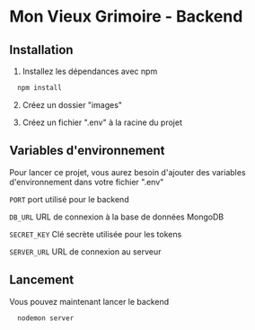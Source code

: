 # Mon Vieux Grimoire - Backend
## Installation

1) Installez les dépendances avec npm

```bash
  npm install
```
    
2) Créez un dossier "images"

3) Créez un fichier ".env" à la racine du projet
## Variables d'environnement
Pour lancer ce projet, vous aurez besoin d'ajouter des variables d'environnement dans votre fichier ".env"

`PORT` port utilisé pour le backend

`DB_URL` URL de connexion à la base de données MongoDB

`SECRET_KEY` Clé secrète utilisée pour les tokens

`SERVER_URL` URL de connexion au serveur
## Lancement

Vous pouvez maintenant lancer le backend

```bash
  nodemon server
```
